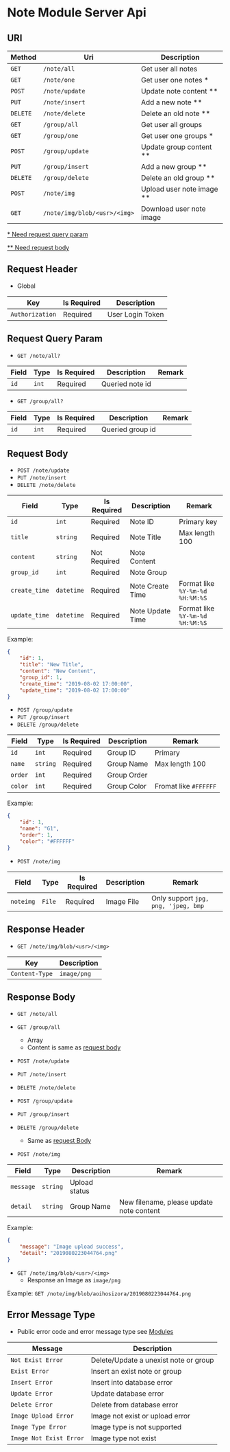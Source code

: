 # Note Module Server Api

## URI

|Method|Uri|Description|
|--|--|--|
|`GET`|`/note/all`|Get user all notes|
|`GET`|`/note/one`|Get user one notes \*|
|`POST`|`/note/update`|Update note content \*\*|
|`PUT`|`/note/insert`|Add a new note \*\*|
|`DELETE`|`/note/delete`|Delete an old note \*\*|
|`GET`|`/group/all`|Get user all groups|
|`GET`|`/group/one`|Get user one groups \*|
|`POST`|`/group/update`|Update group content \*\*|
|`PUT`|`/group/insert`|Add a new group \*\*|
|`DELETE`|`/group/delete`|Delete an old group \*\*|
|`POST`|`/note/img`|Upload user note image \*\*|
|`GET`|`/note/img/blob/<usr>/<img>`|Download user note image|

[\* Need request query param](https://github.com/Aoi-hosizora/Biji_BackEnd/blob/master/app/Modules/Note/readme.md#request-query-param)

[\*\* Need request body](https://github.com/Aoi-hosizora/Biji_BackEnd/blob/master/app/Modules/Note/readme.md#request-body)

## Request Header

+ Global

|Key|Is Required|Description|
|--|--|--|
|`Authorization`|Required|User Login Token|

## Request Query Param

+ `GET /note/all?`

|Field|Type|Is Required|Description|Remark|
|--|--|--|--|--|
|`id`|`int`|Required|Queried note id||

+ `GET /group/all?`

|Field|Type|Is Required|Description|Remark|
|--|--|--|--|--|
|`id`|`int`|Required|Queried group id||

## Request Body

+ `POST /note/update`
+ `PUT /note/insert`
+ `DELETE /note/delete`

|Field|Type|Is Required|Description|Remark|
|--|--|--|--|--|
|`id`|`int`|Required|Note ID|Primary key|
|`title`|`string`|Required|Note Title|Max length 100|
|`content`|`string`|Not Required|Note Content||
|`group_id`|`int`|Required|Note Group||
|`create_time`|`datetime`|Required|Note Create Time|Format like `%Y-%m-%d %H:%M:%S`|
|`update_time`|`datetime`|Required|Note Update Time|Format like `%Y-%m-%d %H:%M:%S`|

Example:

```json
{
    "id": 1,
    "title": "New Title",
    "content": "New Content",
    "group_id": 1,
    "create_time": "2019-08-02 17:00:00",
    "update_time": "2019-08-02 17:00:00"
}
```

+ `POST /group/update`
+ `PUT /group/insert`
+ `DELETE /group/delete`

|Field|Type|Is Required|Description|Remark|
|--|--|--|--|--|
|`id`|`int`|Required|Group ID|Primary|
|`name`|`string`|Required|Group Name|Max length 100|
|`order`|`int`|Required|Group Order||
|`color`|`int`|Required|Group Color|Fromat like `#FFFFFF`|

Example:

```json
{
    "id": 1,
    "name": "G1",
    "order": 1,
    "color": "#FFFFFF"
}
```

+ `POST /note/img`

|Field|Type|Is Required|Description|Remark|
|--|--|--|--|--|
|`noteimg`|`File`|Required|Image File|Only support `jpg, png, 'jpeg, bmp`|

## Response Header

+ `GET /note/img/blob/<usr>/<img>`

|Key|Description|
|--|--|
|`Content-Type`|`image/png`|


## Response Body

+ `GET /note/all`
+ `GET /group/all`
    + Array
    + Content is same as [request body](https://github.com/Aoi-hosizora/Biji_BackEnd/blob/master/app/Modules/Note/readme.md#request-body)

+ `POST /note/update`
+ `PUT /note/insert`
+ `DELETE /note/delete`
+ `POST /group/update`
+ `PUT /group/insert`
+ `DELETE /group/delete`
    + Same as [request Body](https://github.com/Aoi-hosizora/Biji_BackEnd/blob/master/app/Modules/Note/readme.md#request-body)

+ `POST /note/img`

|Field|Type|Description|Remark|
|--|--|--|--|
|`message`|`string`|Upload status||
|`detail`|`string`|Group Name|New filename, please update note content|

Example:

```json
{
    "message": "Image upload success",
    "detail": "2019080223044764.png"
}
```

+ `GET /note/img/blob/<usr>/<img>`
    + Response an Image as `image/png`

Example: `GET /note/img/blob/aoihosizora/2019080223044764.png`



## Error Message Type

+ Public error code and error message type see [Modules](https://github.com/Aoi-hosizora/Biji_BackEnd/blob/master/app/Modules/readme.md)

|Message|Description|
|--|--|
|`Not Exist Error`|Delete/Update a unexist note or group|
|`Exist Error`|Insert an exist note or group|
|`Insert Error`|Insert into database error|
|`Update Error`|Update database error|
|`Delete Error`|Delete from database error|
|`Image Upload Error`|Image not exist or upload error|
|`Image Type Error`|Image type is not supported|
|`Image Not Exist Error`|Image type not exist|